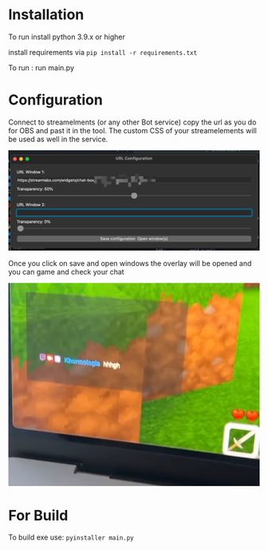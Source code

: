 # Installation
To run install python 3.9.x or higher

install requirements via `pip install -r requirements.txt`

To run : run main.py

# Configuration
Connect to streamelments (or any other Bot service) copy the url as you do for OBS and past it in the tool. The custom CSS of your streamelements will be used as well in the service.

![image 1](img1.png)

Once you click on save and open windows the overlay will be opened and you can game and check your chat

![image 2](img2.jpeg)

# For Build
To build exe use: `pyinstaller main.py`
